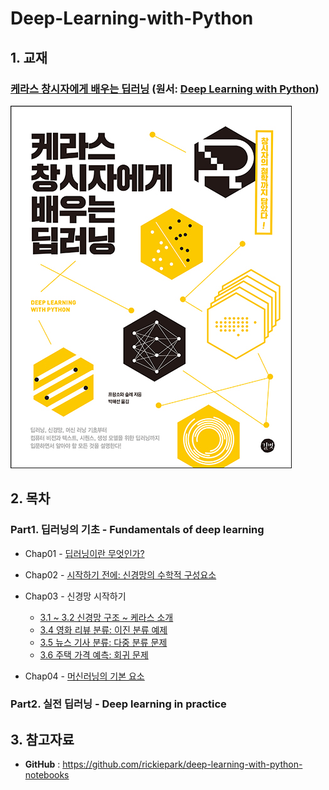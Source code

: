 # Deep-Learning-with-Python



## 1. 교재

###  [케라스 창시자에게 배우는 딥러닝](http://www.yes24.com/24/Goods/65050162?Acode=101) (원서: [Deep Learning with Python](https://www.manning.com/books/deep-learning-with-python))

![](./cover.jpg)





## 2. 목차

### Part1. 딥러닝의 기초 - Fundamentals of deep learning

- Chap01 - [딥러닝이란 무엇인가?](https://github.com/ExcelsiorCJH/Deep-Learning-with-Python/blob/master/Chap01-what_is_deep_learning/Chap01-what_is_deep_learning.md)
- Chap02 - [시작하기 전에: 신경망의 수학적 구성요소](https://github.com/ExcelsiorCJH/Deep-Learning-with-Python/blob/master/Chap02-mathematical_building_blocks_of_neural_networks/Chap02-mathematical_building_blocks_of_neural_networks.ipynb)
- Chap03 - 신경망 시작하기
    - [3.1 ~ 3.2 신경망 구조 ~ 케라스 소개](https://github.com/ExcelsiorCJH/Deep-Learning-with-Python/blob/master/Chap03-Getting_started_with_neural_networks/3.1-2_-Getting_started_with_neural_networks.ipynb)
    - [3.4 영화 리뷰 분류: 이진 분류 예제](https://github.com/ExcelsiorCJH/Deep-Learning-with-Python/blob/master/Chap03-Getting_started_with_neural_networks/3.4-classifying_movie_reviews.ipynb)
    - [3.5 뉴스 기사 분류: 다중 분류 문제](https://github.com/ExcelsiorCJH/Deep-Learning-with-Python/blob/master/Chap03-Getting_started_with_neural_networks/3.5-classifying_newswires.ipynb)
    - [3.6 주택 가격 예측: 회귀 문제](https://github.com/ExcelsiorCJH/Deep-Learning-with-Python/blob/master/Chap03-Getting_started_with_neural_networks/3.6-predicting_house_prices.ipynb)

- Chap04 - [머신러닝의 기본 요소](https://github.com/ExcelsiorCJH/Deep-Learning-with-Python/blob/master/Chap04-Fundamentals_of_machine_learning/Chap04-Fundamentals_of_machine_learning.ipynb)

### Part2. 실전 딥러닝 - Deep learning in practice


## 3. 참고자료

- **GitHub** : https://github.com/rickiepark/deep-learning-with-python-notebooks